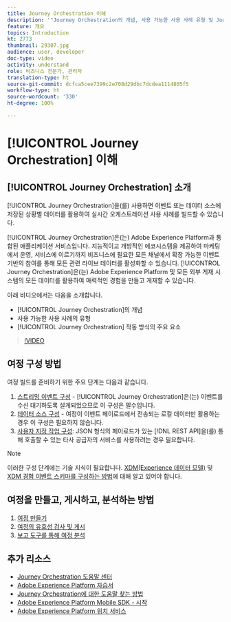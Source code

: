 ```yaml
---
title: Journey Orchestration 이해
description: '"Journey Orchestration의 개념, 사용 가능한 사용 사례 유형 및 Journey Orchestration 작동 방법의 주요 요소를 이해할 수 있습니다."'
feature: 개요
topics: Introduction
kt: 2773
thumbnail: 29307.jpg
audience: user, developer
doc-type: video
activity: understand
role: 비즈니스 전문가, 관리자
translation-type: ht
source-git-commit: dcfca5cee7399c2e708d29dbc7dcdea1114805f5
workflow-type: ht
source-wordcount: '330'
ht-degree: 100%

---
```



# [!UICONTROL Journey Orchestration] 이해 

## [!UICONTROL Journey Orchestration] 소개 

[!UICONTROL Journey Orchestration]을(를) 사용하면 이벤트 또는 데이터 소스에 저장된 상황별 데이터를 활용하여 실시간 오케스트레이션 사용 사례를 빌드할 수 있습니다.

[!UICONTROL Journey Orchestration]은(는) Adobe Experience Platform과 통합된 애플리케이션 서비스입니다. 지능적이고 개방적인 에코시스템을 제공하여 마케팅에서 운영, 서비스에 이르기까지 비즈니스에 필요한 모든 채널에서 확장 가능한 이벤트 기반의 참여를 통해 모든 관련 라이브 데이터를 활성화할 수 있습니다. [!UICONTROL Journey Orchestration]은(는) Adobe Experience Platform 및 모든 외부 게재 시스템의 모든 데이터를 활용하여 매력적인 경험을 만들고 게재할 수 있습니다.

아래 비디오에서는 다음을 소개합니다.

* [!UICONTROL Journey Orchestration]의 개념 
* 사용 가능한 사용 사례의 유형
* [!UICONTROL Journey Orchestration] 작동 방식의 주요 요소

>[!VIDEO](https://video.tv.adobe.com/v/29307?quality=12)

## 여정 구성 방법

여정 빌드를 준비하기 위한 주요 단계는 다음과 같습니다.

1. [스트리밍 이벤트 구성](/help/configuring-journey-orchestration/configure-streaming-events.md) - [!UICONTROL Journey Orchestration]은(는) 이벤트를 수신 대기하도록 설계되었으므로 이 구성은 필수입니다.
1. [데이터 소스 구성](/help/configuring-journey-orchestration/configure-data-sources.md) - 여정이 이벤트 페이로드에서 전송되는 로컬 데이터만 활용하는 경우 이 구성은 필요하지 않습니다.
1. [사용자 지정 작업 구성](/help/configuring-journey-orchestration/configure-actions.md): JSON 형식의 페이로드가 있는 [!DNL REST API]을(를) 통해 호출할 수 있는 타사 공급자의 서비스를 사용하려는 경우 필요합니다.

>[!NOTE]
>
>이러한 구성 단계에는 기술 지식이 필요합니다. [XDM(Experience 데이터 모델)](https://docs.adobe.com/content/help/ko-KR/platform-learn/tutorials/schemas/understanding-the-xdm-system-and-experience-data-model.html) 및 [XDM 경험 이벤트 스키마를 구성하는 방법](https://docs.adobe.com/content/help/ko-KR/platform-learn/tutorials/schemas/create-your-first-schema-with-out-of-the-box-components.html)에 대해 알고 있어야 합니다.

## 여정을 만들고, 게시하고, 분석하는 방법

1. [여정 만들기](/help/building-a-journey/creating-a-journey.md)
1. [여정의 유효성 검사 및 게시](/help/validate-and-publish-a-journey.md)
1. [보고 도구를 통해 여정 분석](/help/analyze-a-journey-via-reporting-tools.md)

## 추가 리소스

* [Journey Orchestration 도움말 센터](https://docs.adobe.com/content/help/ko-KR/journeys/using/journey-orchestration-home.html)
* [Adobe Experience Platform 자습서](https://docs.adobe.com/content/help/ko-KR/platform-learn/tutorials/overview.html)
* [Journey Orchestration에 대한 도움말 찾는 방법](/help/understanding-journey-orchestration.md)
* [Adobe Experience Platform Mobile SDK - 시작](https://docs.adobe.com/content/help/ko-KR/core-services-learn/tutorials/launch-mobile/understanding-the-mobile-sdks.html)
* [Adobe Experience Platform 위치 서비스](https://docs.adobe.com/content/help/ko-KR/places/using/home.html)
